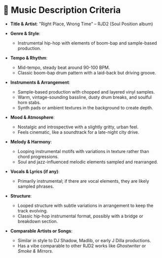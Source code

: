 # 🎩 Music Description Criteria

* **Title & Artist**: "Right Place, Wrong Time" – RJD2 (Soul Position album)

* **Genre & Style**:
  * Instrumental hip-hop with elements of boom-bap and sample-based production.

* **Tempo & Rhythm**:
  * Mid-tempo, steady beat around 90-100 BPM.
  * Classic boom-bap drum pattern with a laid-back but driving groove.

* **Instruments & Arrangement**:
  * Sample-based production with chopped and layered vinyl samples.
  * Warm, vintage-sounding bassline, dusty drum breaks, and soulful horn stabs.
  * Synth pads or ambient textures in the background to create depth.

* **Mood & Atmosphere**:
  * Nostalgic and introspective with a slightly gritty, urban feel.
  * Feels cinematic, like a soundtrack for a late-night city drive.

* **Melody & Harmony**:
  * Looping instrumental motifs with variations in texture rather than chord progressions.
  * Soul and jazz-influenced melodic elements sampled and rearranged.

* **Vocals & Lyrics (if any)**:
  * Primarily instrumental; if there are vocal elements, they are likely sampled phrases.

* **Structure**:
  * Looped structure with subtle variations in arrangement to keep the track evolving.
  * Classic hip-hop instrumental format, possibly with a bridge or breakdown section.

* **Comparable Artists or Songs**:
  * Similar in style to DJ Shadow, Madlib, or early J Dilla productions.
  * Has a vibe comparable to other RJD2 works like *Ghostwriter* or *Smoke & Mirrors*.
